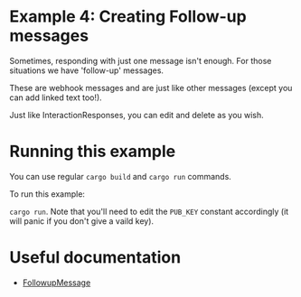 # Example 4: Creating Follow-up messages

Sometimes, responding with just one message isn't enough. For those situations we have 'follow-up' messages.

These are webhook messages and are just like other messages (except you can add linked text too!).

Just like InteractionResponses, you can edit and delete as you wish.

# Running this example
You can use regular `cargo build` and `cargo run` commands.

To run this example:

`cargo run`. Note that you'll need to edit the `PUB_KEY` constant accordingly (it will panic if you don't give a vaild key).

# Useful documentation
- [FollowupMessage](https://docs.rs/rusty_interaction/latest/rusty_interaction/types/interaction/struct.FollowupMessage.html)
